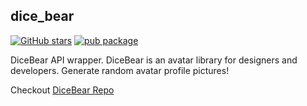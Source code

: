 ## dice_bear

[![GitHub stars](https://img.shields.io/github/stars/ZaifSenpai/dice_bear)](https://github.com/ZaifSenpai/dice_bear/stargazers) [![pub package](https://img.shields.io/pub/v/dice_bear)](https://pub.dev/packages/dice_bear_null_safe)

DiceBear API wrapper. DiceBear is an avatar library for designers and developers. Generate random
avatar profile pictures!

Checkout [DiceBear Repo](https://github.com/dicebear/dicebear)

